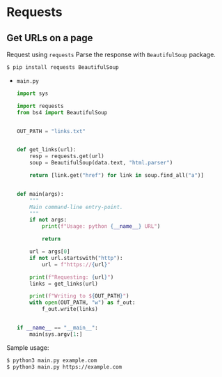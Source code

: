 # Requests

## Get URLs on a page

Request using `requests` Parse the response with `BeautifulSoup` package.

```sh
$ pip install requests BeautifulSoup
```

- `main.py`
    ```python
    import sys

    import requests
    from bs4 import BeautifulSoup


    OUT_PATH = "links.txt"


    def get_links(url):
        resp = requests.get(url)
        soup = BeautifulSoup(data.text, "html.parser")

        return [link.get("href") for link in soup.find_all("a")]


    def main(args):
        """
        Main command-line entry-point.
        """
        if not args:
            print(f"Usage: python {__name__} URL")

            return

        url = args[0]
        if not url.startswith("http"):
            url = f"https://{url}"

        print(f"Requesting: {url}")
        links = get_links(url)

        print(f"Writing to ${OUT_PATH}")
        with open(OUT_PATH, "w") as f_out:
            f_out.write(links)


    if __name__ == "__main__":
        main(sys.argv[1:]
    ```

Sample usage:

```sh
$ python3 main.py example.com
$ python3 main.py https://example.com
```

